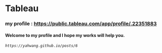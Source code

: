 # Tableau

### my profile : https://public.tableau.com/app/profile/.22351883 
#### Welcome to my profile and I hope my works will help you.

###### `https://yahwang.github.io/posts/6` 
